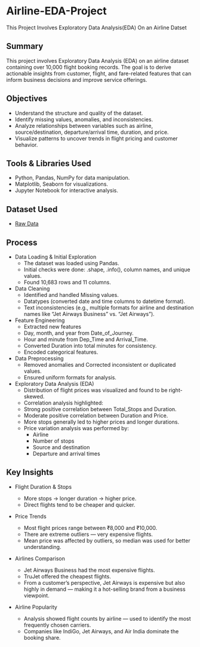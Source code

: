 # Airline-EDA-Project
This Project Involves Exploratory Data Analysis(EDA) On an Airline Datset

## Summary
This project involves Exploratory Data Analysis (EDA) on an airline dataset containing over 10,000 flight booking records. The goal is to derive actionable insights from customer, flight, and fare-related features that can inform business decisions and improve service offerings.

## Objectives
- Understand the structure and quality of the dataset.
- Identify missing values, anomalies, and inconsistencies.
- Analyze relationships between variables such as airline, source/destination, departure/arrival time, duration, and price.
- Visualize patterns to uncover trends in flight pricing and customer behavior.

## Tools & Libraries Used
- Python, Pandas, NumPy for data manipulation.
- Matplotlib, Seaborn for visualizations.
- Jupyter Notebook for interactive analysis.

## Dataset Used
- <a href="https://github.com/yug0537/Airline-EDA-Project/commit/090bfada5e5c7e55980f0f0f336778a578b9519d">Raw Data<a/>

## Process
- Data Loading & Initial Exploration
  - The dataset was loaded using Pandas.
  - Initial checks were done: .shape, .info(), column names, and unique values.
  - Found 10,683 rows and 11 columns.
- Data Cleaning
  - Identified and handled Missing values.
  - Datatypes (converted date and time columns to datetime format).
  - Text inconsistencies (e.g., multiple formats for airline and destination names like “Jet Airways Business” vs. “Jet Airways”).
- Feature Engineering
  - Extracted new features
  - Day, month, and year from Date_of_Journey.
  - Hour and minute from Dep_Time and Arrival_Time.
  - Converted Duration into total minutes for consistency.
  - Encoded categorical features.
- Data Preprocessing
  - Removed anomalies and Corrected inconsistent or duplicated values.
  - Ensured uniform formats for analysis.
- Exploratory Data Analysis (EDA)
  - Distribution of flight prices was visualized and found to be right-skewed.
  - Correlation analysis highlighted:
  - Strong positive correlation between Total_Stops and Duration.
  - Moderate positive correlation between Duration and Price.
  - More stops generally led to higher prices and longer durations.
  - Price variation analysis was performed by:
	- Airline
	- Number of stops
	- Source and destination
	- Departure and arrival times
 
## Key Insights
- Flight Duration & Stops
   - More stops → longer duration → higher price.
   - Direct flights tend to be cheaper and quicker.
- Price Trends
   - Most flight prices range between ₹8,000 and ₹10,000.
   - There are extreme outliers — very expensive flights.
   - Mean price was affected by outliers, so median was used for better understanding.

- Airlines Comparison
   - Jet Airways Business had the most expensive flights.
   - TruJet offered the cheapest flights.
   - From a customer’s perspective, Jet Airways is expensive but also highly in demand — making it a hot-selling brand from a business viewpoint.

- Airline Popularity
   - Analysis showed flight counts by airline — used to identify the most frequently chosen carriers.
   - Companies like IndiGo, Jet Airways, and Air India dominate the booking share.




